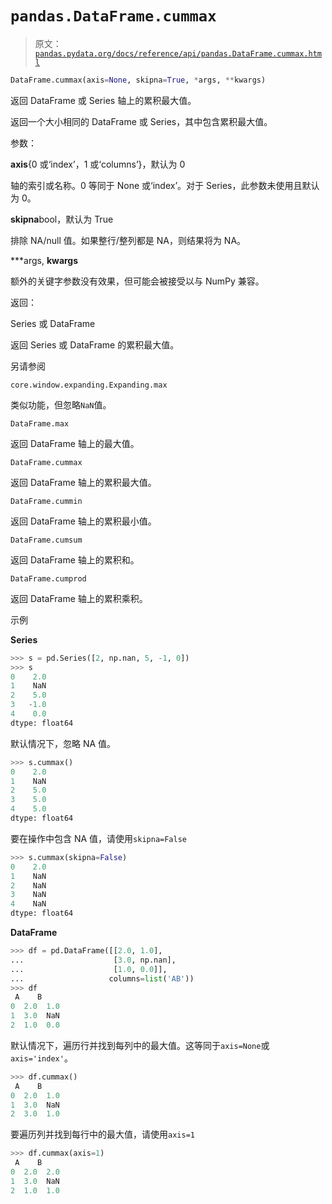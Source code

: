 # `pandas.DataFrame.cummax`

> 原文：[`pandas.pydata.org/docs/reference/api/pandas.DataFrame.cummax.html`](https://pandas.pydata.org/docs/reference/api/pandas.DataFrame.cummax.html)

```py
DataFrame.cummax(axis=None, skipna=True, *args, **kwargs)
```

返回 DataFrame 或 Series 轴上的累积最大值。

返回一个大小相同的 DataFrame 或 Series，其中包含累积最大值。

参数：

**axis**{0 或‘index’，1 或‘columns’}，默认为 0

轴的索引或名称。0 等同于 None 或‘index’。对于 Series，此参数未使用且默认为 0。

**skipna**bool，默认为 True

排除 NA/null 值。如果整行/整列都是 NA，则结果将为 NA。

***args, **kwargs**

额外的关键字参数没有效果，但可能会被接受以与 NumPy 兼容。

返回：

Series 或 DataFrame

返回 Series 或 DataFrame 的累积最大值。

另请参阅

`core.window.expanding.Expanding.max`

类似功能，但忽略`NaN`值。

`DataFrame.max`

返回 DataFrame 轴上的最大值。

`DataFrame.cummax`

返回 DataFrame 轴上的累积最大值。

`DataFrame.cummin`

返回 DataFrame 轴上的累积最小值。

`DataFrame.cumsum`

返回 DataFrame 轴上的累积和。

`DataFrame.cumprod`

返回 DataFrame 轴上的累积乘积。

示例

**Series**

```py
>>> s = pd.Series([2, np.nan, 5, -1, 0])
>>> s
0    2.0
1    NaN
2    5.0
3   -1.0
4    0.0
dtype: float64 
```

默认情况下，忽略 NA 值。

```py
>>> s.cummax()
0    2.0
1    NaN
2    5.0
3    5.0
4    5.0
dtype: float64 
```

要在操作中包含 NA 值，请使用`skipna=False`

```py
>>> s.cummax(skipna=False)
0    2.0
1    NaN
2    NaN
3    NaN
4    NaN
dtype: float64 
```

**DataFrame**

```py
>>> df = pd.DataFrame([[2.0, 1.0],
...                    [3.0, np.nan],
...                    [1.0, 0.0]],
...                   columns=list('AB'))
>>> df
 A    B
0  2.0  1.0
1  3.0  NaN
2  1.0  0.0 
```

默认情况下，遍历行并找到每列中的最大值。这等同于`axis=None`或`axis='index'`。

```py
>>> df.cummax()
 A    B
0  2.0  1.0
1  3.0  NaN
2  3.0  1.0 
```

要遍历列并找到每行中的最大值，请使用`axis=1`

```py
>>> df.cummax(axis=1)
 A    B
0  2.0  2.0
1  3.0  NaN
2  1.0  1.0 
```

